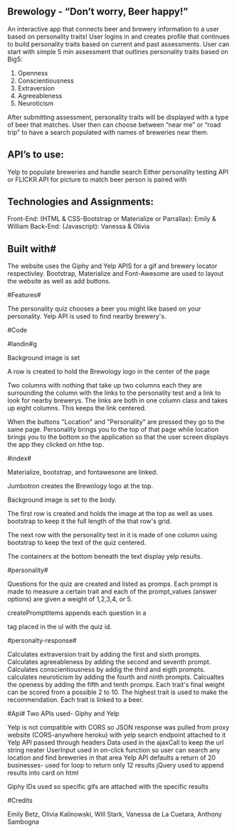 ## Brewology - “Don’t worry, Beer happy!”
An interactive app that connects beer and brewery information to a user based on personality traits!
User logins in and creates profile that continues to build personality traits based on current and past assessments.
User can start with simple 5 min assessment that outlines personality traits based on Big5:
1. Openness 
2. Conscientiousness
3. Extraversion
4. Agreeableness
5. Neuroticism
 
 After submitting assessment, personality traits will be displayed with a type of beer that matches.
User then can choose between “near me” or “road trip” to have a search populated with names of breweries near them.

## API’s to use:
Yelp to populate breweries and handle search
Either personality testing API or FLICKR API for picture to match beer person is paired with
                                                     

## Technologies and Assignments:
Front-End: (HTML & CSS-Bootstrap or Materialize or Parrallax): Emily & William Back-End: (Javascript): Vanessa & Olivia
                          
 
## Built with#

The website uses the Giphy and Yelp APIS for a gif and brewery locator respectivley.
Bootstrap, Materialize and Font-Awesome are used to layout the website as well as add buttons.

#Features#

The personality quiz chooses a beer you might like based on your personality.
Yelp API is used to find nearby brewery's.

#Code

   #landin#g
   
Background image is set

A row is created to hold the Brewology logo in the center of the page

Two columns with nothing that take up two columns each they are surrounding the column with the links to the personality test and a link to look for nearby brewerys. The links are both in one column class and takes up eight columns. This keeps the link centered.

When the buttons "Location" and "Personality" are pressed they go to the same page. Personality brings you to the top of that page while location brings you to the bottom so the application so that the user screen displays the app they clicked on hthe top.   
 
   #index#
   
Materialize, bootstrap, and fontawesone are linked.

Jumbotron creates the Brewology logo at the top.

Background image is set to the body.

The first row is created and holds the image at the top as well as uses bootstrap to keep it the full length of the that row's grid.

The next row with the personality test in it is made of one column using bootstrap to keep the text of the quiz centered.

The containers at the bottom beneath the text display yelp results.

   #personality#
   
Questions for the quiz are created and listed as promps. Each prompt is made to measure a certain trait and each of the prompt_values (answer options) are given a weight of 1,2,3,4, or 5.

createPromptItems appends each question in a <p> tag placed in the ul with the quiz id.

   #personalty-response#
   
Calculates extraversion trait by adding the first and sixth prompts.
Calculates agreeableness by adding the second and seventh prompt.
Calculates conscientiousness by addig the third and eigth prompts.
calculates neuroticism by adding the fourth and ninth prompts.
Calcualtes the openess by adding the fifth and tenth promps.
Each trait's final weight can be scored from a possible 2 to 10.
The highest trait is used to make the recommendation. Each trait is linked to a beer.


   #Api#
Two APIs used- Giphy and Yelp

Yelp is not compatible with CORS so JSON response was pulled from proxy website (CORS-anywhere heroku) with yelp search endpoint attached to it
Yelp API passed through headers
Data used in the ajaxCall to keep the url string neater
UserInput used in on-click function so user can search any location and find breweries in that area
Yelp API defaults a return of 20 businesses- used for loop to return only 12 results
jQuery used to append results into card on html

Giphy IDs used so specific gifs are attached with the specific results

#Credits

Emily Betz, Olivia Kalinowski, Will Stark, Vanessa de La Cuetara, Anthony Sambogna
